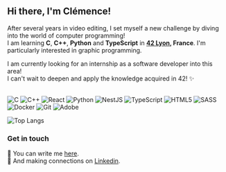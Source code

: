 ## Hi there, I'm Clémence!

After several years in video editing, I set myself a new challenge by diving into the world of computer programming! </br>
I am learning **C**, **C++**, **Python** and **TypeScript** in **<a href="https://42lyon.fr/">42 Lyon</a>, France**. I'm particularly interested in graphic programming. </br>

I am currently looking for an internship as a software developer into this area! </br>
I can't wait to deepen and apply the knowledge acquired in 42! :sparkles: </br></br>

![C](https://img.shields.io/badge/C-%2300599C.svg?logo=c&logoColor=white)
![C++](https://img.shields.io/badge/C++-%2300599C.svg?logo=c%2B%2B&logoColor=white)
![React](https://img.shields.io/badge/React-%2320232a.svg?logo=react&logoColor=%2361DAFB)
![Python](https://img.shields.io/badge/Python-3776AB?style=for-the-badge&logo=python&logoColor=white&style=flat)
![NestJS](https://img.shields.io/badge/NestJS-%23E0234E.svg?logo=nestjs&logoColor=white)
![TypeScript](https://img.shields.io/badge/Typescript-%23007ACC.svg?logo=typescript&logoColor=white)
![HTML5](https://img.shields.io/badge/HTML5-%23E34F26.svg?logo=html5&logoColor=white)
![SASS](https://img.shields.io/badge/SASS-hotpink.svg?logo=SASS&logoColor=white)
![Docker](https://img.shields.io/badge/Docker-%230db7ed.svg?logo=docker&logoColor=white)
![Git](https://img.shields.io/badge/Git-%23F05033.svg?logo=git&logoColor=white)
![Adobe](https://img.shields.io/badge/Adobe%20Creative%20Suite-%23FF0000.svg?logo=adobe&logoColor=white)

![Top Langs](https://github-readme-stats.vercel.app/api/top-langs/?username=MarchAle&layout=compact)

### Get in touch
:pencil:  You can write me <a href="mailto:clemence.cartet@hotmail.fr">here</a>. </br>
:handshake: And making connections on [Linkedin](https://fr.linkedin.com/in/clémence-cartet).


